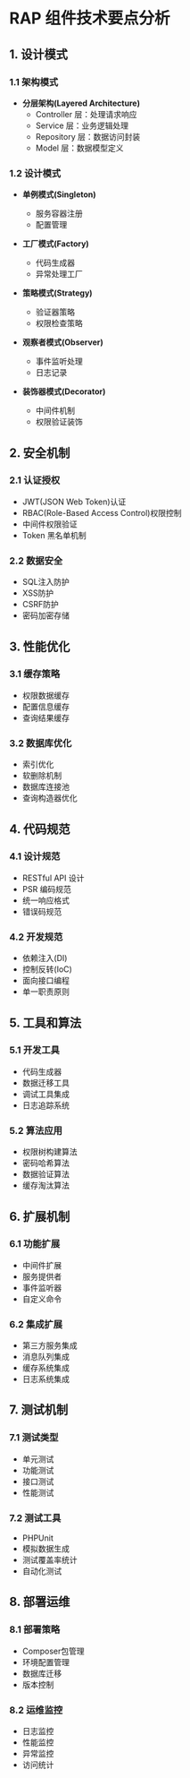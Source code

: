 # RAP 组件技术要点分析

## 1. 设计模式

### 1.1 架构模式
- **分层架构(Layered Architecture)**
  - Controller 层：处理请求响应
  - Service 层：业务逻辑处理
  - Repository 层：数据访问封装
  - Model 层：数据模型定义

### 1.2 设计模式
- **单例模式(Singleton)**
  - 服务容器注册
  - 配置管理
  
- **工厂模式(Factory)**
  - 代码生成器
  - 异常处理工厂
  
- **策略模式(Strategy)**
  - 验证器策略
  - 权限检查策略
  
- **观察者模式(Observer)**
  - 事件监听处理
  - 日志记录

- **装饰器模式(Decorator)**
  - 中间件机制
  - 权限验证装饰

## 2. 安全机制

### 2.1 认证授权
- JWT(JSON Web Token)认证
- RBAC(Role-Based Access Control)权限控制
- 中间件权限验证
- Token 黑名单机制

### 2.2 数据安全
- SQL注入防护
- XSS防护
- CSRF防护
- 密码加密存储

## 3. 性能优化

### 3.1 缓存策略
- 权限数据缓存
- 配置信息缓存
- 查询结果缓存

### 3.2 数据库优化
- 索引优化
- 软删除机制
- 数据库连接池
- 查询构造器优化

## 4. 代码规范

### 4.1 设计规范
- RESTful API 设计
- PSR 编码规范
- 统一响应格式
- 错误码规范

### 4.2 开发规范
- 依赖注入(DI)
- 控制反转(IoC)
- 面向接口编程
- 单一职责原则

## 5. 工具和算法

### 5.1 开发工具
- 代码生成器
- 数据迁移工具
- 调试工具集成
- 日志追踪系统

### 5.2 算法应用
- 权限树构建算法
- 密码哈希算法
- 数据验证算法
- 缓存淘汰算法

## 6. 扩展机制

### 6.1 功能扩展
- 中间件扩展
- 服务提供者
- 事件监听器
- 自定义命令

### 6.2 集成扩展
- 第三方服务集成
- 消息队列集成
- 缓存系统集成
- 日志系统集成

## 7. 测试机制

### 7.1 测试类型
- 单元测试
- 功能测试
- 接口测试
- 性能测试

### 7.2 测试工具
- PHPUnit
- 模拟数据生成
- 测试覆盖率统计
- 自动化测试

## 8. 部署运维

### 8.1 部署策略
- Composer包管理
- 环境配置管理
- 数据库迁移
- 版本控制

### 8.2 运维监控
- 日志监控
- 性能监控
- 异常监控
- 访问统计 